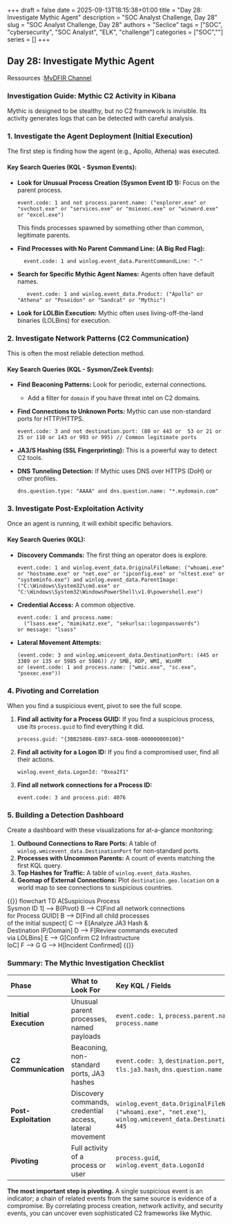 +++ 
draft = false
date = 2025-09-13T18:15:38+01:00
title = "Day 28: Investigate Mythic Agent"
description = "SOC Analyst Challenge, Day 28"
slug = "SOC Analyst Challenge, Day 28"
authors = "Seclice"
tags = ["SOC", "cybersecurity", "SOC Analyst", "ELK", "challenge"]
categories = ["SOC",""]
series = []
+++

## Day 28: Investigate Mythic Agent
Ressources :[MyDFIR Channel](https://www.youtube.com/@MyDFIR/)

### **Investigation Guide: Mythic C2 Activity in Kibana**

Mythic is designed to be stealthy, but no C2 framework is invisible. Its activity generates logs that can be detected with careful analysis.

 

### **1. Investigate the Agent Deployment (Initial Execution)**

The first step is finding how the agent (e.g., Apollo, Athena) was executed.

#### **Key Search Queries (KQL - Sysmon Events):**

*   **Look for Unusual Process Creation (Sysmon Event ID 1):** Focus on the parent process.
    ```kql
    event.code: 1 and not process.parent.name: ("explorer.exe" or "svchost.exe" or "services.exe" or "msiexec.exe" or "winword.exe" or "excel.exe")
    ```
    This finds processes spawned by something other than common, legitimate parents.

*   **Find Processes with No Parent Command Line: (A Big Red Flag):**
    ```kql
      event.code: 1 and winlog.event_data.ParentCommandLine: "-"
    ```

*   **Search for Specific Mythic Agent Names:** Agents often have default names.
    ```kql
       event.code: 1 and winlog.event_data.Product: ("Apollo" or "Athena" or "Poseidon" or "Sandcat" or "Mythic")
    ```

*   **Look for LOLBin Execution:** Mythic often uses living-off-the-land binaries (LOLBins) for execution.
 

### **2. Investigate Network Patterns (C2 Communication)**

This is often the most reliable detection method.

#### **Key Search Queries (KQL - Sysmon/Zeek Events):**

*   **Find Beaconing Patterns:** Look for periodic, external connections.

    *   Add a filter for `domain` if you have threat intel on C2 domains.

*   **Find Connections to Unknown Ports:** Mythic can use non-standard ports for HTTP/HTTPS.
    ```kql
    event.code: 3 and not destination.port: (80 or 443 or  53 or 21 or 25 or 110 or 143 or 993 or 995) // Common legitimate ports
    ```

*   **JA3/S Hashing (SSL Fingerprinting):** This is a powerful way to detect C2 tools.

*   **DNS Tunneling Detection:** If Mythic uses DNS over HTTPS (DoH) or other profiles.
    ```kql
    dns.question.type: "AAAA" and dns.question.name: "*.mydomain.com"
    ```

 

### **3. Investigate Post-Exploitation Activity**

Once an agent is running, it will exhibit specific behaviors.

#### **Key Search Queries (KQL):**

*   **Discovery Commands:** The first thing an operator does is explore.
    ```kql
    event.code: 1 and winlog.event_data.OriginalFileName: ("whoami.exe" or "hostname.exe" or "net.exe" or "ipconfig.exe" or "nltest.exe" or "systeminfo.exe") and winlog.event_data.ParentImage: ("C:\Windows\System32\cmd.exe" or "C:\Windows\System32\WindowsPowerShell\v1.0\powershell.exe")
    ```

*   **Credential Access:** A common objective.
    ```kql
    event.code: 1 and process.name: 
      ("lsass.exe", "mimikatz.exe", "sekurlsa::logonpasswords") 
    or message: "lsass"
    ```

*   **Lateral Movement Attempts:**
    ```kql
    (event.code: 3 and winlog.wmicevent_data.DestinationPort: (445 or 3389 or 135 or 5985 or 5986)) // SMB, RDP, WMI, WinRM
    or (event.code: 1 and process.name: ("wmic.exe", "sc.exe", "psexec.exe"))
    ```

 

### **4. Pivoting and Correlation**

When you find a suspicious event, pivot to see the full scope.

1.  **Find all activity for a Process GUID:** If you find a suspicious process, use its `process.guid` to find everything it did.
    ```kql
    process.guid: "{3BB25086-E897-68CA-900B-000000000100}"
    ```

2.  **Find all activity for a Logon ID:** If you find a compromised user, find all their actions.
    ```kql
    winlog.event_data.LogonId: "0xea2f1"
    ```

3.  **Find all network connections for a Process ID:**
    ```kql
    event.code: 3 and process.pid: 4076
    ```

 

### **5. Building a Detection Dashboard**

Create a dashboard with these visualizations for at-a-glance monitoring:

1.  **Outbound Connections to Rare Ports:** A table of `winlog.wmicevent_data.DestinationPort` for non-standard ports.
2.  **Processes with Uncommon Parents:** A count of events matching the first KQL query.
3.  **Top  Hashes for  Traffic:** A table of `winlog.event_data.Hashes`.
4.  **Geomap of External Connections:** Plot `destination.geo.location` on a world map to see connections to suspicious countries.

{{<mermaid>}}
flowchart TD
    A[Suspicious Process<br>Sysmon ID 1] --> B{Pivot}
    B --> C[Find all network connections<br>for Process GUID]
    B --> D[Find all child processes<br>of the initial suspect]
    C --> E[Analyze JA3 Hash &<br>Destination IP/Domain]
    D --> F[Review commands executed<br>via LOLBins]
    E --> G[Confirm C2 Infrastructure<br>IoC]
    F --> G
    G --> H[Incident Confirmed]
{{</mermaid>}}

### **Summary: The Mythic Investigation Checklist**

| Phase | What to Look For | Key KQL / Fields |
| :--- | :--- | :--- |
| **Initial Execution** | Unusual parent processes, named payloads | `event.code: 1`, `process.parent.name`, `process.name` |
| **C2 Communication** | Beaconing, non-standard ports, JA3 hashes | `event.code: 3`, `destination.port`, `tls.ja3.hash`, `dns.question.name` |
| **Post-Exploitation** | Discovery commands, credential access, lateral movement | `winlog.event_data.OriginalFileName: ("whoami.exe", "net.exe")`, `winlog.wmicevent_data.DestinationPort: 445` |
| **Pivoting** | Full activity of a process or user | `process.guid`, `winlog.event_data.LogonId` |

**The most important step is pivoting.** A single suspicious event is an indicator; a chain of related events from the same source is evidence of a compromise. By correlating process creation, network activity, and security events, you can uncover even sophisticated C2 frameworks like Mythic.



